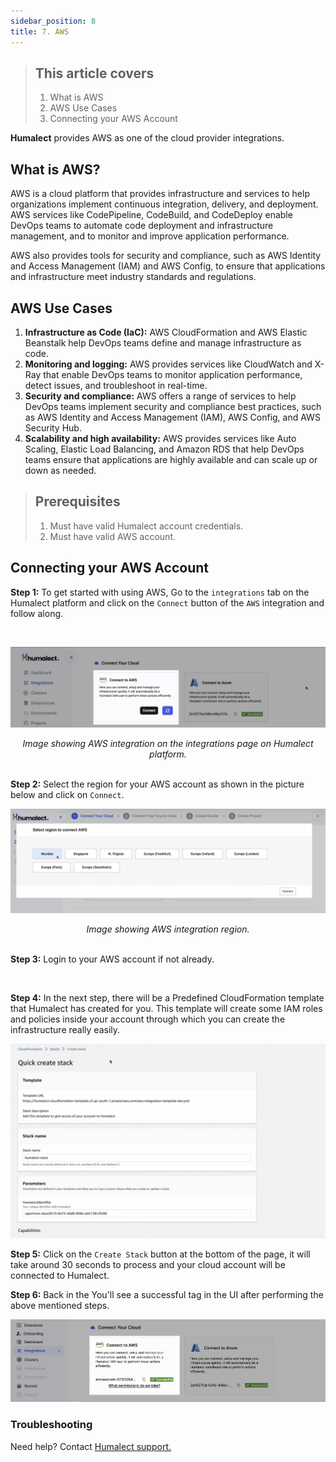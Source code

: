 ```yaml
---
sidebar_position: 8
title: 7. AWS
---
```



> ## This article covers
> 1. What is AWS
> 2. AWS Use Cases
> 3. Connecting your AWS Account


**Humalect** provides AWS as one of the cloud provider integrations.

## What is AWS?

AWS is a cloud platform that provides infrastructure and services to help organizations implement continuous integration, delivery, and deployment. AWS services like CodePipeline, CodeBuild, and CodeDeploy enable DevOps teams to automate code deployment and infrastructure management, and to monitor and improve application performance. 

AWS also provides tools for security and compliance, such as AWS Identity and Access Management (IAM) and AWS Config, to ensure that applications and infrastructure meet industry standards and regulations.

## AWS Use Cases
1. **Infrastructure as Code (IaC):** AWS CloudFormation and AWS Elastic Beanstalk help DevOps teams define and manage infrastructure as code.
2. **Monitoring and logging:** AWS provides services like CloudWatch and X-Ray that enable DevOps teams to monitor application performance, detect issues, and troubleshoot in real-time.
3. **Security and compliance:** AWS offers a range of services to help DevOps teams implement security and compliance best practices, such as AWS Identity and Access Management (IAM), AWS Config, and AWS Security Hub.
4. **Scalability and high availability:** AWS provides services like Auto Scaling, Elastic Load Balancing, and Amazon RDS that help DevOps teams ensure that applications are highly available and can scale up or down as needed.

> ## Prerequisites
> 1. Must have valid Humalect account credentials.
> 2. Must have valid AWS account.


## Connecting your AWS Account

**Step 1:** To get started with using AWS, Go to the `integrations` tab on the Humalect platform and click on the `Connect` button of the `AWS` integration and follow along.

<br/>

![connect-aws](./../../static/img/connect-aws.png)
<center><i>Image showing AWS integration on the integrations page on Humalect platform. </i></center> <br/>

**Step 2:** Select the region for your AWS account as shown in the picture below and click on `Connect`.
<br/>

![select-aws-region](./../../static/img/select-aws-region.png)
<center><i>Image showing AWS integration region. </i></center><br/>

**Step 3:** Login to your AWS account if not already. 

<br/>

**Step 4:** In the next step, there will be a Predefined CloudFormation template that Humalect has created for you. This template will create some IAM roles and policies inside your account through which you can create the infrastructure really easily.

![quick-create-stack](./../../static/img/quick-create-stack.jpeg)



**Step 5:** Click on the `Create Stack` button at the bottom of the page, it will take around 30 seconds to process and your cloud account will be connected to Humalect. 

**Step 6:** Back in the You'll see a successful tag in the UI after performing the above mentioned steps. 


![aws-connect](./../../static/img/aws-connect.png)



### Troubleshooting
Need help? Contact [Humalect support.](https://humalect.com/)
